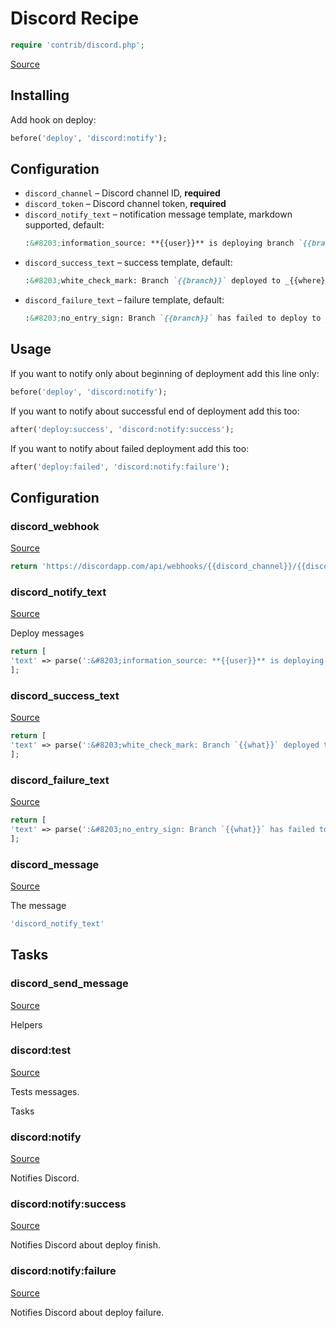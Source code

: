 <!-- DO NOT EDIT THIS FILE! -->
<!-- Instead edit contrib/discord.php -->
<!-- Then run bin/docgen -->

# Discord Recipe

```php
require 'contrib/discord.php';
```

[Source](/contrib/discord.php)



## Installing
Add hook on deploy:
```php
before('deploy', 'discord:notify');
```
## Configuration
- `discord_channel` – Discord channel ID, **required**
- `discord_token` – Discord channel token, **required**
- `discord_notify_text` – notification message template, markdown supported, default:
  ```markdown
  :&#8203;information_source: **{{user}}** is deploying branch `{{branch}}` to _{{where}}_
  ```
- `discord_success_text` – success template, default:
  ```markdown
  :&#8203;white_check_mark: Branch `{{branch}}` deployed to _{{where}}_ successfully
  ```
- `discord_failure_text` – failure template, default:
  ```markdown
  :&#8203;no_entry_sign: Branch `{{branch}}` has failed to deploy to _{{where}}_
## Usage
If you want to notify only about beginning of deployment add this line only:
```php
before('deploy', 'discord:notify');
```
If you want to notify about successful end of deployment add this too:
```php
after('deploy:success', 'discord:notify:success');
```
If you want to notify about failed deployment add this too:
```php
after('deploy:failed', 'discord:notify:failure');
```


## Configuration
### discord_webhook
[Source](https://github.com/deployphp/deployer/blob/master/contrib/discord.php#L54)



```php title="Default value"
return 'https://discordapp.com/api/webhooks/{{discord_channel}}/{{discord_token}}/slack';
```


### discord_notify_text
[Source](https://github.com/deployphp/deployer/blob/master/contrib/discord.php#L59)

Deploy messages

```php title="Default value"
return [
'text' => parse(':&#8203;information_source: **{{user}}** is deploying branch `{{what}}` to _{{where}}_'),
];
```


### discord_success_text
[Source](https://github.com/deployphp/deployer/blob/master/contrib/discord.php#L64)



```php title="Default value"
return [
'text' => parse(':&#8203;white_check_mark: Branch `{{what}}` deployed to _{{where}}_ successfully'),
];
```


### discord_failure_text
[Source](https://github.com/deployphp/deployer/blob/master/contrib/discord.php#L69)



```php title="Default value"
return [
'text' => parse(':&#8203;no_entry_sign: Branch `{{what}}` has failed to deploy to _{{where}}_'),
];
```


### discord_message
[Source](https://github.com/deployphp/deployer/blob/master/contrib/discord.php#L76)

The message

```php title="Default value"
'discord_notify_text'
```



## Tasks

### discord_send_message
[Source](https://github.com/deployphp/deployer/blob/master/contrib/discord.php#L79)



Helpers


### discord:test
[Source](https://github.com/deployphp/deployer/blob/master/contrib/discord.php#L87)

Tests messages.

Tasks


### discord:notify
[Source](https://github.com/deployphp/deployer/blob/master/contrib/discord.php#L98)

Notifies Discord.




### discord:notify:success
[Source](https://github.com/deployphp/deployer/blob/master/contrib/discord.php#L106)

Notifies Discord about deploy finish.




### discord:notify:failure
[Source](https://github.com/deployphp/deployer/blob/master/contrib/discord.php#L114)

Notifies Discord about deploy failure.




